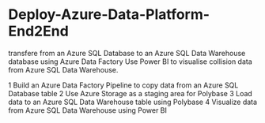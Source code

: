 # Deploy-Azure-Data-Platform-End2End
transfere from an Azure SQL Database to an Azure SQL Data Warehouse database using Azure Data Factory
Use Power BI to visualise collision data from Azure SQL Data Warehouse.

1 Build an Azure Data Factory Pipeline to copy data from an Azure SQL Database table
2	Use Azure Storage as a staging area for Polybase
3	Load data to an Azure SQL Data Warehouse table using Polybase
4	Visualize data from Azure SQL Data Warehouse using Power BI

